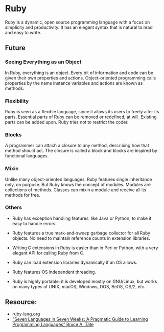 # Ruby

Ruby is a dynamic, open source programming language with a focus on simplicity and productivity. It has an elegant syntax that is natural to read and easy to write.

## Future

### Seeing Everything as an Object

In Ruby, everything is an object. Every bit of information and code can be given their own properties and actions. Object-oriented programming calls properties by the name instance variables and actions are known as methods.

### Flexibility

Ruby is seen as a flexible language, since it allows its users to freely alter its parts. Essential parts of Ruby can be removed or redefined, at will. Existing parts can be added upon. Ruby tries not to restrict the coder.

### Blocks

A programmer can attach a closure to any method, describing how that method should act. The closure is called a block and blocks are inspired by functional languages.

### Mixin
Unlike many object-oriented languages, Ruby features single inheritance only, on purpose. But Ruby knows the concept of modules. Modules are collections of methods. Classes can mixin a module and receive all its methods for free.

### Others

* Ruby has exception handling features, like Java or Python, to make it easy to handle errors.

* Ruby features a true mark-and-sweep garbage collector for all Ruby objects. No need to maintain reference counts in extension libraries.

* Writing C extensions in Ruby is easier than in Perl or Python, with a very elegant API for calling Ruby from C.

* Ruby can load extension libraries dynamically if an OS allows.

* Ruby features OS independent threading.

* Ruby is highly portable: it is developed mostly on GNU/Linux, but works on many types of UNIX, macOS, Windows, DOS, BeOS, OS/2, etc.

## Resource:

* [ruby-lang.org](https://www.ruby-lang.org/en/)
* ["Seven Languages in Seven Weeks: A Pragmatic Guide to Learning Programming Languages" Bruce A. Tate](https://pragprog.com/book/btlang/seven-languages-in-seven-weeks)
